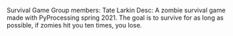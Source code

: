 Survival Game
Group members: Tate Larkin
Desc:
A zombie survival game made with PyProcessing spring 2021. The goal is to survive for as long as possible, if zomies hit you ten times, you lose.
